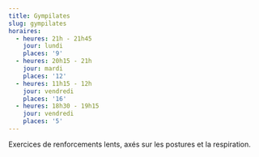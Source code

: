 ```yaml
---
title: Gympilates
slug: gympilates
horaires:
  - heures: 21h - 21h45
    jour: lundi
    places: '9'
  - heures: 20h15 - 21h
    jour: mardi
    places: '12'
  - heures: 11h15 - 12h
    jour: vendredi
    places: '16'
  - heures: 18h30 - 19h15
    jour: vendredi
    places: '5'
---
```

Exercices de renforcements lents, axés sur les postures et la respiration.
